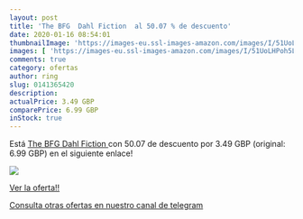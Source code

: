 ```yaml
---
layout: post
title: 'The BFG  Dahl Fiction  al 50.07 % de descuento'
date: 2020-01-16 08:54:01
thumbnailImage: 'https://images-eu.ssl-images-amazon.com/images/I/51UoLHPoh5L._SL200_.jpg'
images: [ 'https://images-eu.ssl-images-amazon.com/images/I/51UoLHPoh5L._SL200_.jpg' ]
comments: true
category: ofertas
author: ring
slug: 0141365420
description:
actualPrice: 3.49 GBP
comparePrice: 6.99 GBP
inStock: true
---
```


Está [The BFG  Dahl Fiction ](https://www.amazon.co.uk/dp/0141365420/?tag=redken01-21) con 50.07 de descuento por 3.49 GBP (original: 6.99 GBP) en el siguiente enlace!

[![](https://images-eu.ssl-images-amazon.com/images/I/51UoLHPoh5L._SL200_.jpg)](https://www.amazon.co.uk/dp/0141365420/?tag=redken01-21)

[Ver la oferta!!](https://www.amazon.co.uk/dp/0141365420/?tag=redken01-21)

[Consulta otras ofertas en nuestro canal de telegram](https://t.me/s/ofertas25)
